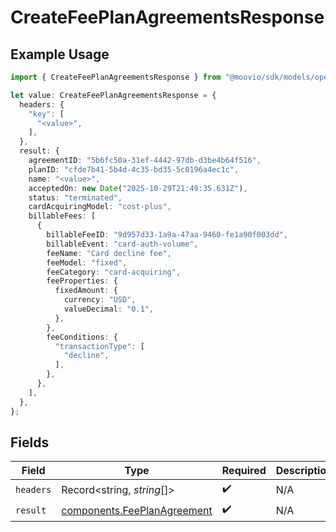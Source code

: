 # CreateFeePlanAgreementsResponse

## Example Usage

```typescript
import { CreateFeePlanAgreementsResponse } from "@moovio/sdk/models/operations";

let value: CreateFeePlanAgreementsResponse = {
  headers: {
    "key": [
      "<value>",
    ],
  },
  result: {
    agreementID: "5b6fc50a-31ef-4442-97db-d3be4b64f516",
    planID: "cfde7b41-5b4d-4c35-bd35-5c0196a4ec1c",
    name: "<value>",
    acceptedOn: new Date("2025-10-29T21:49:35.631Z"),
    status: "terminated",
    cardAcquiringModel: "cost-plus",
    billableFees: [
      {
        billableFeeID: "9d957d33-1a9a-47aa-9460-fe1a90f003dd",
        billableEvent: "card-auth-volume",
        feeName: "Card decline fee",
        feeModel: "fixed",
        feeCategory: "card-acquiring",
        feeProperties: {
          fixedAmount: {
            currency: "USD",
            valueDecimal: "0.1",
          },
        },
        feeConditions: {
          "transactionType": [
            "decline",
          ],
        },
      },
    ],
  },
};
```

## Fields

| Field                                                                      | Type                                                                       | Required                                                                   | Description                                                                |
| -------------------------------------------------------------------------- | -------------------------------------------------------------------------- | -------------------------------------------------------------------------- | -------------------------------------------------------------------------- |
| `headers`                                                                  | Record<string, *string*[]>                                                 | :heavy_check_mark:                                                         | N/A                                                                        |
| `result`                                                                   | [components.FeePlanAgreement](../../models/components/feeplanagreement.md) | :heavy_check_mark:                                                         | N/A                                                                        |